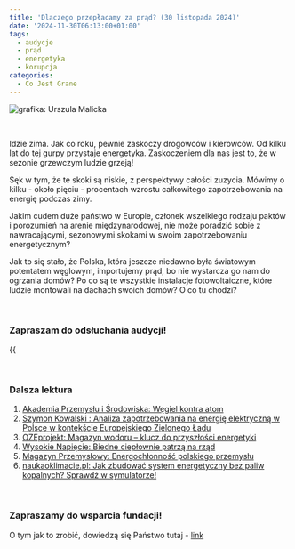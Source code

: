 ```yaml
---
title: 'Dlaczego przepłacamy za prąd? (30 listopada 2024)'
date: '2024-11-30T06:13:00+01:00'
tags:
  - audycje
  - prąd
  - energetyka
  - korupcja
categories:
  - Co Jest Grane
---
```


![grafika: Urszula Malicka](/uploads/CJG_89_2024_11_30.png)

<br>

Idzie zima. Jak co roku, pewnie zaskoczy drogowców i kierowców. Od kilku lat do tej gurpy przystaje energetyka. Zaskoczeniem dla nas jest to, że w sezonie grzewczym ludzie grzeją! 

Sęk w tym, że te skoki są niskie, z perspektywy całości zuzycia. Mówimy o kilku - około pięciu - procentach wzrostu całkowitego zapotrzebowania na energię podczas zimy. 

Jakim cudem duże państwo w Europie, członek wszelkiego rodzaju paktów i porozumień na arenie międzynarodowej, nie może poradzić sobie z nawracającymi, sezonowymi skokami w swoim zapotrzebowaniu energetycznym?

Jak to się stało, że Polska, która jeszcze niedawno była światowym potentatem węglowym, importujemy prąd, bo nie wystarcza go nam do ogrzania domów? Po co są te wszystkie instalacje fotowoltaiczne, które ludzie montowali na dachach swoich domów? O co tu chodzi?

<br>

### Zapraszam do odsłuchania audycji!

{{<audio src="audio/LONG CJG_89_2024_11_30.mp3">}}

<br>

### Dalsza lektura

1. [Akademia Przemysłu i Środowiska: Węgiel kontra atom
](https://przemyslisrodowisko.pl/wegiel-kontra-atom)
2. [Szymon Kowalski : Analiza zapotrzebowania na energię elektryczną w Polsce w kontekście Europejskiego Zielonego Ładu](https://tobiszowski.pl/wp-content/uploads/2022/01/2021_12_31_Zapotrzebowanie-na-energieelektryczna_final.pdf)
3. [OZEprojekt: Magazyn wodoru – klucz do przyszłości energetyki](https://ozeprojekt.pl/blog/magazyn-wodoru-klucz-do-przyszlosci-energetyki/)
4. [Wysokie Napięcie: Biedne ciepłownie patrzą na rząd](https://wysokienapiecie.pl/71567-biedne-cieplownie-patrza-na-rzad/)
5. [Magazyn Przemysłowy: Energochłonność polskiego przemysłu](https://magazynprzemyslowy.pl/artykuly/energochlonnosc-polskiego-przemyslu)
6. [naukaoklimacie.pl: Jak zbudować system energetyczny bez paliw kopalnych? Sprawdź w symulatorze!](https://naukaoklimacie.pl/aktualnosci/jak-zbudowac-system-energetyczny-bez-paliw-kopalnych-sprawdz-w-symulatorze)


<br>

### Zapraszamy do wsparcia fundacji!
O tym jak to zrobić, dowiedzą się Państwo tutaj - [link](https://audycje.com.pl/posts/wsparcie/)